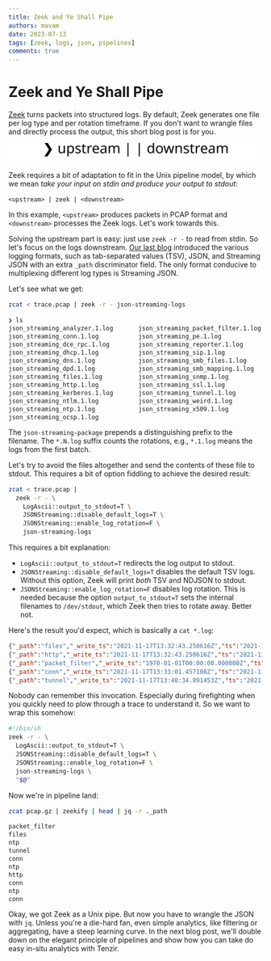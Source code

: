 ```yaml
---
title: Zeek and Ye Shall Pipe
authors: mavam
date: 2023-07-13
tags: [zeek, logs, json, pipelines]
comments: true
---
```


# Zeek and Ye Shall Pipe

[Zeek](https://zeek.org) turns packets into structured logs. By default, Zeek
generates one file per log type and per rotation timeframe. If you don't want to
wrangle files and directly process the output, this short blog post is for you.

![Zeek as Pipeline](zeek-as-pipeline.excalidraw.svg)

<!-- truncate -->

Zeek requires a bit of adaptation to fit in the Unix pipeline model, by which we
mean *take your input on stdin and produce your output to stdout*:

```
<upstream> | zeek | <downstream>
```

In this example, `<upstream>` produces packets in PCAP format and `<downstream>`
processes the Zeek logs. Let's work towards this.

Solving the upstream part is easy: just use `zeek -r -` to read from stdin. So
let's focus on the logs downstream. [Our last blog](/archive/mobilizing-zeek-logs)
introduced the various logging formats, such as tab-separated values (TSV),
JSON, and Streaming JSON with an extra `_path` discriminator field. The only
format conducive to multiplexing different log types is Streaming JSON.

Let's see what we get:

```bash
zcat < trace.pcap | zeek -r - json-streaming-logs
```

```
❯ ls
json_streaming_analyzer.1.log       json_streaming_packet_filter.1.log
json_streaming_conn.1.log           json_streaming_pe.1.log
json_streaming_dce_rpc.1.log        json_streaming_reporter.1.log
json_streaming_dhcp.1.log           json_streaming_sip.1.log
json_streaming_dns.1.log            json_streaming_smb_files.1.log
json_streaming_dpd.1.log            json_streaming_smb_mapping.1.log
json_streaming_files.1.log          json_streaming_snmp.1.log
json_streaming_http.1.log           json_streaming_ssl.1.log
json_streaming_kerberos.1.log       json_streaming_tunnel.1.log
json_streaming_ntlm.1.log           json_streaming_weird.1.log
json_streaming_ntp.1.log            json_streaming_x509.1.log
json_streaming_ocsp.1.log
```

The `json-streaming-package` prepends a distinguishing prefix to the filename.
The `*.N.log` suffix counts the rotations, e.g., `*.1.log` means the logs from
the first batch.

Let's try to avoid the files altogether and send the contents of these file to
stdout. This requires a bit of option fiddling to achieve the desired result:

```bash
zcat < trace.pcap |
  zeek -r - \
    LogAscii::output_to_stdout=T \
    JSONStreaming::disable_default_logs=T \
    JSONStreaming::enable_log_rotation=F \
    json-streaming-logs
```

This requires a bit explanation:

- `LogAscii::output_to_stdout=T` redirects the log output to stdout.
- `JSONStreaming::disable_default_logs=T` disables the default TSV logs.
  Without this option, Zeek will print *both* TSV and NDJSON to stdout.
- `JSONStreaming::enable_log_rotation=F` disables log rotation. This is needed
  because the option `output_to_stdout=T` sets the internal filenames to
  `/dev/stdout`, which Zeek then tries to rotate away. Better not.

Here's the result you'd expect, which is basically a `cat *.log`:

```json
{"_path":"files","_write_ts":"2021-11-17T13:32:43.250616Z","ts":"2021-11-17T13:32:43.250616Z","fuid":"FhEFqzHx1hVpkhWci","uid":"CHhfpE1dTbPgBTR24","id.orig_h":"128.14.134.170","id.orig_p":57468,"id.resp_h":"198.71.247.91","id.resp_p":80,"source":"HTTP","depth":0,"analyzers":[],"mime_type":"text/html","duration":0.0,"is_orig":false,"seen_bytes":51,"total_bytes":51,"missing_bytes":0,"overflow_bytes":0,"timedout":false}
{"_path":"http","_write_ts":"2021-11-17T13:32:43.250616Z","ts":"2021-11-17T13:32:43.249475Z","uid":"CHhfpE1dTbPgBTR24","id.orig_h":"128.14.134.170","id.orig_p":57468,"id.resp_h":"198.71.247.91","id.resp_p":80,"trans_depth":1,"method":"GET","host":"198.71.247.91","uri":"/","version":"1.1","user_agent":"Mozilla/5.0 (Windows NT 10.0; Win64; x64) AppleWebKit/537.36 (KHTML, like Gecko) Chrome/60.0.3112.113 Safari/537.36 ","request_body_len":0,"response_body_len":51,"status_code":200,"status_msg":"OK","tags":[],"resp_fuids":["FhEFqzHx1hVpkhWci"],"resp_mime_types":["text/html"]}
{"_path":"packet_filter","_write_ts":"1970-01-01T00:00:00.000000Z","ts":"2023-07-11T03:30:17.189787Z","node":"zeek","filter":"ip or not ip","init":true,"success":true}
{"_path":"conn","_write_ts":"2021-11-17T13:33:01.457108Z","ts":"2021-11-17T13:32:46.565338Z","uid":"CD868huwhDP636oT","id.orig_h":"89.248.165.145","id.orig_p":43831,"id.resp_h":"198.71.247.91","id.resp_p":52806,"proto":"tcp","conn_state":"S0","missed_bytes":0,"history":"S","orig_pkts":1,"orig_ip_bytes":40,"resp_pkts":0,"resp_ip_bytes":0}
{"_path":"tunnel","_write_ts":"2021-11-17T13:40:34.891453Z","ts":"2021-11-17T13:40:34.891453Z","uid":"CsqzCG2F8VDR4gM3a8","id.orig_h":"49.213.162.198","id.orig_p":0,"id.resp_h":"198.71.247.91","id.resp_p":0,"tunnel_type":"Tunnel::GRE","action":"Tunnel::DISCOVER"}
```

Nobody can remember this invocation. Especially during firefighting when you
quickly need to plow through a trace to understand it. So we want to wrap this
somehow:

```bash title=zeekify
#!/bin/sh
zeek -r - \
  LogAscii::output_to_stdout=T \
  JSONStreaming::disable_default_logs=T \
  JSONStreaming::enable_log_rotation=F \
  json-streaming-logs \
  "$@"
```

Now we're in pipeline land:

```bash
zcat pcap.gz | zeekify | head | jq -r ._path
```

```
packet_filter
files
ntp
tunnel
conn
ntp
http
conn
ntp
conn
```

Okay, we got Zeek as a Unix pipe. But now you have to wrangle the JSON with
`jq`. Unless you're a die-hard fan, even simple analytics, like filtering or
aggregating, have a steep learning curve. In the next blog post, we'll double
down on the elegant principle of pipelines and show how you can take do easy
in-situ analytics with Tenzir.
